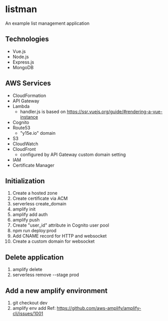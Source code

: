 # listman

An example list management application

## Technologies

* Vue.js
* Node.js
* Express.js
* MongoDB

## AWS Services

* CloudFormation
* API Gateway
* Lambda
  - handler.js is based on https://ssr.vuejs.org/guide/#rendering-a-vue-instance
* Cognito
* Route53
  - "y15e.io" domain
* S3
* CloudWatch
* CloudFront
  - configured by API Gateway custom domain setting
* IAM
* Certificate Manager

## Initialization

1. Create a hosted zone
2. Create certificate via ACM
3. serverless create_domain
4. amplify init
5. amplify add auth
6. amplify push
7. Create "user_id" attribute in Cognito user pool
8. npm run deploy:prod
9. Add CNAME record for HTTP and websocket
10. Create a custom domain for websocket

## Delete application

1. amplify delete
2. serverless remove --stage prod

## Add a new amplify environment

1. git checkout dev
2. amplify env add
   Ref: https://github.com/aws-amplify/amplify-cli/issues/1001
   
